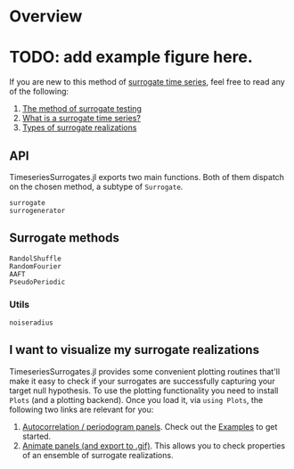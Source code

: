 # Overview

# TODO: add example figure here.

If you are new to this method of [surrogate time series](https://en.wikipedia.org/wiki/Surrogate_data_testing), feel free to read any of the following:
1. [The method of surrogate testing](@ref)
2. [What is a surrogate time series?](@ref)
3. [Types of surrogate realizations](@ref)

## API

TimeseriesSurrogates.jl exports two main functions. Both of them dispatch on the chosen method, a subtype of `Surrogate`.

```@docs
surrogate
surrogenerator
```

## Surrogate methods

```@docs
RandolShuffle
RandomFourier
AAFT
PseudoPeriodic
```

### Utils

```@docs
noiseradius
```

## I want to visualize my surrogate realizations

TimeseriesSurrogates.jl provides some convenient plotting routines that'll make it easy to
check if your surrogates are successfully capturing your target null hypothesis.
To use the plotting functionality you need to install `Plots` (and a plotting backend).
Once you load it, via `using Plots`, the following two links are relevant for you:

1. [Autocorrelation / periodogram panels](@ref). Check out the [Examples](@ref) to get started.
2. [Animate panels (and export to .gif)](@ref). This allows you to check properties of an ensemble of surrogate realizations.
